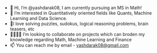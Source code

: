 - 👋 Hi, I’m @yashdarak08, I am currently pursuing an MS in Math!
- 👀 I’m interested in Quantitatively oriented fields like Quants, Machine Learning and Data Science.
- 💞️I love solving puzzles, sudokus, logical reasoning problems, brain teasers, etc 
- 🤜🏽🤛🏽 I’m looking to collaborate on projects which can broden my knowledge regarding Math, Machine Learning and Finance
- 📫 You can reach me by email - yashdarak08@gmail.com

<!---
yashdarak08/yashdarak08 is a ✨ special ✨ repository because its `README.md` (this file) appears on your GitHub profile.
You can click the Preview link to take a look at your changes.
--->
